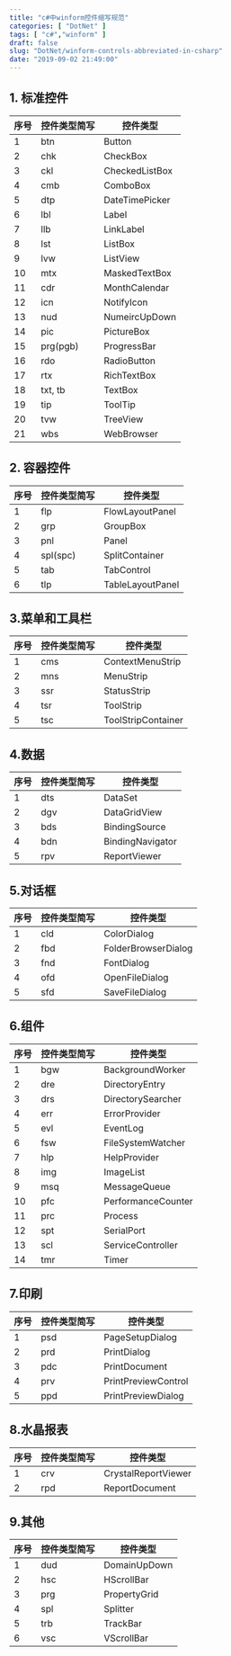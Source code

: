 ```yaml
---
title: "c#中winform控件缩写规范"
categories: [ "DotNet" ]
tags: [ "c#","winform" ]
draft: false
slug: "DotNet/winform-controls-abbreviated-in-csharp"
date: "2019-09-02 21:49:00"
---
```


## 1. 标准控件


| 序号 | 控件类型简写 | 控件类型 |
| --- | --- | -- |
| 1   | btn | Button |
| 2   | chk | CheckBox |
| 3   | ckl | CheckedListBox | 
| 4   | cmb |ComboBox|
| 5    | dtp | DateTimePicker |
| 6 | lbl | Label |
| 7 | llb | LinkLabel |
| 8 | lst |ListBox|
| 9 | lvw | ListView|
| 10 | mtx | MaskedTextBox|
| 11 | cdr|MonthCalendar|
| 12 |icn|NotifyIcon|
|13 |nud| NumeircUpDown|
| 14|pic| PictureBox|
| 15 | prg(pgb)|ProgressBar|
| 16 |rdo |RadioButton|
| 17 | rtx |RichTextBox|
| 18 | txt, tb |TextBox|
| 19 | tip |ToolTip|
| 20 | tvw | TreeView|
| 21 | wbs | WebBrowser|

## 2. 容器控件
 
| 序号 | 控件类型简写 | 控件类型 |
| --- | --- | ---|
|1 |flp |FlowLayoutPanel|
|2 |grp |GroupBox|
|3 |pnl |Panel|
|4 |spl(spc) |SplitContainer|
|5 |tab |TabControl|
|6 |tlp |TableLayoutPanel|
 
 
## 3.菜单和工具栏
 
 
|序号 | 控件类型简写 | 控件类型 |
| --- | --- | ---|
|1|cms|ContextMenuStrip|
|2|mns|MenuStrip|
|3|ssr|StatusStrip|
|4|tsr|ToolStrip|
|5|tsc|ToolStripContainer|
 
 
## 4.数据
 
 
|序号|控件类型简写|控件类型|
| --- | --- | --- |
|1|dts|DataSet|
|2|dgv|DataGridView|
|3|bds|BindingSource|
|4|bdn|BindingNavigator|
|5|rpv|ReportViewer|
 
 
## 5.对话框
 
 
 
|序号|控件类型简写|控件类型|
| ---| --- | --- |
|1|cld|ColorDialog|
|2|fbd|FolderBrowserDialog|
|3|fnd|FontDialog|
|4|ofd|OpenFileDialog|
|5|sfd|SaveFileDialog|
 
## 6.组件
 
 
 
|序号|控件类型简写|控件类型|
| --- | --- | --- |
|1|bgw|BackgroundWorker|
|2|dre|DirectoryEntry|
|3|drs|DirectorySearcher|
|4|err|ErrorProvider|
|5|evl|EventLog|
|6|fsw|FileSystemWatcher|
|7|hlp|HelpProvider|
|8|img|ImageList|
|9|msq|MessageQueue|
|10|pfc|PerformanceCounter|
|11|prc|Process|
|12|spt|SerialPort|
|13|scl|ServiceController|
|14|tmr|Timer|
 
## 7.印刷
 
|序号|控件类型简写|控件类型|
| --- | --- | --- |
|1|psd|PageSetupDialog|
|2|prd|PrintDialog|
|3|pdc|PrintDocument|
|4|prv|PrintPreviewControl|
|5|ppd|PrintPreviewDialog|

## 8.水晶报表

|序号|控件类型简写|控件类型|
| --- | --- | --- |
|1|crv|CrystalReportViewer|
|2|rpd|ReportDocument|
 
## 9.其他
 
|序号|控件类型简写|控件类型|
| --- | --- | --- |
|1|dud|DomainUpDown|
|2|hsc|HScrollBar|
|3|prg|PropertyGrid|
|4|spl|Splitter|
|5|trb|TrackBar|
|6|vsc|VScrollBar|
